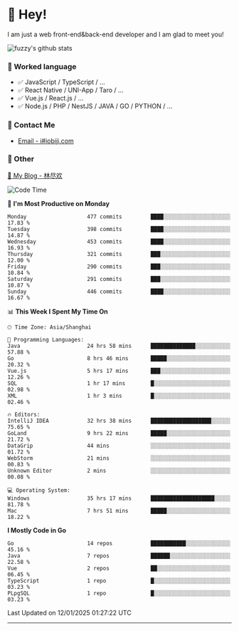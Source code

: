 # 👋 Hey!

I am just a web front-end&back-end developer and I am glad to meet you!

![fuzzy's github stats](https://github-readme-stats.vercel.app/api?username=JaydenForYou&&show_icons=true&&title_color=1abc9c&&icon_color=1abc9c)


### 📝 Worked language

- ✅ JavaScript / TypeScript / ...
- ✅ React Native / UNI-App / Taro / ...
- ✅ Vue.js / React.js / ...
- ✅ Node.js / PHP / NestJS / JAVA / GO / PYTHON / ...

### 📮 Contact Me

- [Email - i#iobiji.com](mailto:i@iobiji.com)


### 🤪 Other

[📌 My Blog - 林尽欢](https://iobiji.com)

<!--START_SECTION:waka-->
![Code Time](http://img.shields.io/badge/Code%20Time-1%2C479%20hrs%2036%20mins-blue)

📅 **I'm Most Productive on Monday** 

```text
Monday                   477 commits         ████░░░░░░░░░░░░░░░░░░░░░   17.83 % 
Tuesday                  398 commits         ████░░░░░░░░░░░░░░░░░░░░░   14.87 % 
Wednesday                453 commits         ████░░░░░░░░░░░░░░░░░░░░░   16.93 % 
Thursday                 321 commits         ███░░░░░░░░░░░░░░░░░░░░░░   12.00 % 
Friday                   290 commits         ███░░░░░░░░░░░░░░░░░░░░░░   10.84 % 
Saturday                 291 commits         ███░░░░░░░░░░░░░░░░░░░░░░   10.87 % 
Sunday                   446 commits         ████░░░░░░░░░░░░░░░░░░░░░   16.67 % 
```


📊 **This Week I Spent My Time On** 

```text
🕑︎ Time Zone: Asia/Shanghai

💬 Programming Languages: 
Java                     24 hrs 58 mins      ██████████████░░░░░░░░░░░   57.88 % 
Go                       8 hrs 46 mins       █████░░░░░░░░░░░░░░░░░░░░   20.32 % 
Vue.js                   5 hrs 17 mins       ███░░░░░░░░░░░░░░░░░░░░░░   12.26 % 
SQL                      1 hr 17 mins        █░░░░░░░░░░░░░░░░░░░░░░░░   02.98 % 
XML                      1 hr 3 mins         █░░░░░░░░░░░░░░░░░░░░░░░░   02.46 % 

🔥 Editors: 
IntelliJ IDEA            32 hrs 38 mins      ███████████████████░░░░░░   75.65 % 
GoLand                   9 hrs 22 mins       █████░░░░░░░░░░░░░░░░░░░░   21.72 % 
DataGrip                 44 mins             ░░░░░░░░░░░░░░░░░░░░░░░░░   01.72 % 
WebStorm                 21 mins             ░░░░░░░░░░░░░░░░░░░░░░░░░   00.83 % 
Unknown Editor           2 mins              ░░░░░░░░░░░░░░░░░░░░░░░░░   00.08 % 

💻 Operating System: 
Windows                  35 hrs 17 mins      ████████████████████░░░░░   81.78 % 
Mac                      7 hrs 51 mins       █████░░░░░░░░░░░░░░░░░░░░   18.22 % 
```

**I Mostly Code in Go** 

```text
Go                       14 repos            ███████████░░░░░░░░░░░░░░   45.16 % 
Java                     7 repos             ██████░░░░░░░░░░░░░░░░░░░   22.58 % 
Vue                      2 repos             ██░░░░░░░░░░░░░░░░░░░░░░░   06.45 % 
TypeScript               1 repo              █░░░░░░░░░░░░░░░░░░░░░░░░   03.23 % 
PLpgSQL                  1 repo              █░░░░░░░░░░░░░░░░░░░░░░░░   03.23 % 
```




 Last Updated on 12/01/2025 01:27:22 UTC
<!--END_SECTION:waka-->
---
